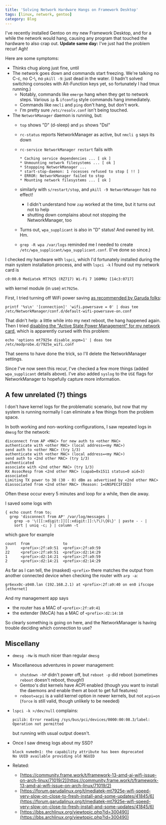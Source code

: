 ```yaml
---
title: 'Solving Network Hardware Hangs on Framework Desktop'
tags: [linux, network, gentoo]
category: Blog
---
```


I've recently installed Gentoo on my new Framework Desktop, and for a while the
network would hang, causing any program that touched the hardware to also crap
out. **Update same day:** I've just had the problem recur! Agh!

Here are some symptoms:
- Thinks chug along just fine, until
- The network goes down and commands start freezing. We're talking no C-c, no
  C-\\, no `pkill -9`: just dead in the water. (I hadn't solved switching
  consoles with Alt-Function keys yet, so fortunately I had tmux running.)
    - Notably, commands like `emerge` hang when they get to network steps.
      Various `ip` & `ifconfig` style commands hang immediately.
    - Commands like `nmcli` and `ping` don't hang, but don't work.
    - I'm pretty sure `/etc/resolv.conf` isn't being touched.
- The `NetworkManager` daemon is running, but:
    - `top` shows "D" (d-sleep) and `ps` shows "Dsl"
    - `rc-status` reports NetworkManager as active, but `nmcli g` says its down
    - `rc-service NetworkManager restart` fails with

        ```
        * Caching service dependencies ... [ ok ]
        * Unmounting network filesystems ... [ ok ]
        * Stoppping NetworkManager ...
        * start-stop-daemon: 1 rocesses refused to stop [ !! ]
        * ERROR: NetworkManager failed to stop
        * Mounting network filesystems ... [ ok ]
        ```

    - similarly with `s/restart/stop`, and `pkill -9 NetworkManager` has no
      effect!
      - I didn't understand how `zap` worked at the time, but it turns out not
        to help
      - shutting down complains about not stopping the NetworkManager, too
    - Turns out, `wpa_supplicant` is also in "D" status! And owned by init. Hm.
    - `grep -R wpa /var/logs` reminded me I needed to create
      `/etc/wpa_supplicant/wpa_supplicant.conf`. (I've done so since.)

I checked my hardware with `lspci`, which I'd fortunately installed during the
main system installation process, and with `lspci -k` I found out my network
card is

```
c0:00.0 Mediatek MT7925 (RZ717) Wi-Fi 7 160MHz [14c3:0717]
```

with kernel module (in use) `mt7925e`.

First, I tried turning off WiFi power saving [as recommended by Garuda folks](https://forum.garudalinux.org/t/mediatek-mt7925e-wifi-speed-very-slow-on-close-to-fresh-install-and-some-updates/41845/11):

```shell
printf '%s\n' '[connection]' 'wifi.powersave = 0' | doas tee /etc/NetworkManager/conf.d/default-wifi-powersave-on.conf
```

That didn't help: a little while into my next reboot, the hang happened again.
Then I tried [disabling the "Active State Power Management" for my network
card](https://forum.garudalinux.org/t/mediatek-mt7925e-wifi-speed-very-slow-on-close-to-fresh-install-and-some-updates/41845/9),
which is apparently cursed with this problem:

```shell
echo 'options mt7925e disable_aspm=1' | doas tee /etc/modprobe.d/7925e_wifi.conf
```

That seems to have done the trick, so I'll delete the NetworkManager settings.

Since I've now seen this recur, I've checked a few more things (added
`wpa_supplicant` details above). I've also added `syslog` to the `USE` flags for
NetworkManager to hopefully capture more information.

## A few unrelated (?) things

I don't have kernel logs for the problematic scenario, but now that my system is
running normally I can eliminate a few things from the problem space.

In both working and non-working configurations, I saw repeated logs in `dmesg`
for the network:

```
disconnect from AP <MAC> for new auth to <other MAC>
authenticate with <other MAC> (local address=<my MAC>)
send auth to <other MAC> (try 1/3)
authenticate with <other MAC> (local address=<my MAC>)
send auth to <2nd other MAC> (try 1/3)
authenticated
associate with <2nd other MAC> (try 1/3)
RX AssocResp from <2nd other MAC> (capab=0x1511 status=0 aid=3)
associated
Limiting TX power to 30 (30 - 0) dBm as advertised by <2nd other MAC>
diassociated from <2nd other MAC> (Reason: 1=UNSPECIFIED)
```

Often these occur every 5 minutes and loop for a while, then die away.

I saved some logs with
```
{ echo count from to;
  grep 'disconnect from AP' /var/log/messages |
    grep -o '\([[:xdigit:]][[:xdigit:]]:\?\)\{6\}' | paste - - |
    sort | uniq -c; } | column -t
```

which gave for example

```
count  from               to
3      <prefix>:2f:a9:51  <prefix>:2f:a9:59
22     <prefix>:2f:a9:51  <prefix>:d2:14:29
1      <prefix>:d2:14:21  <prefix>:2f:a9:59
2      <prefix>:d2:14:21  <prefix>:d2:14:29
```

As far as I can tell, the (masked) `<prefix>` there matches the output from
another connected device when checking the router with `arp -a`:

```
gr6exx0c-a940.lan (192.168.2.1) at <prefix>:2f:a9:40 on en0 ifscope [ethernet]
```

And my management app says
- the router has a MAC of `<prefix>:2f:a9:41`
- the extender (MoCA) has a MAC of `<prefix>:d2:14:10`

So clearly something is going on here, and the NetworkManager is having trouble
deciding which connection to use?

## Miscellany

- `dmesg -Hw` is much nicer than regular `dmesg`
- Miscellaneous adventures in power management:
    - `shutdown -hP` didn't power off, but `reboot -p` did reboot (sometimes
      `reboot` doesn't reboot, though!)
    - Gentoo's dist kernels have ACPI enabled (though you want to install the
      daemons and enable them at boot to get full features)
    - `reboot=acpi` is a valid kernel option in newer kernels, but not `acpi=on`
      (`force` is still valid, though unlikely to be needed)
- `lspci -k >/dev/null` complains:

    ```
    pcilib: Error reading /sys/bus/pci/devices/0000:00:08.3/label: Operation not permitted
    ```

    but running with usual output doesn't.
- Once I saw dmesg logs about my SSD?

    ```
    block nvme0n1: the capability attribute has been deprecated
    No UUID available providing old NGUID
    ```
- Related:
    - [https://community.frame.work/t/framework-13-amd-ai-wifi-issue-on-arch-linux/71019/2](https://community.frame.work/t/framework-13-amd-ai-wifi-issue-on-arch-linux/71019/2)
    - [https://forum.garudalinux.org/t/mediatek-mt7925e-wifi-speed-very-slow-on-close-to-fresh-install-and-some-updates/41845/6](https://forum.garudalinux.org/t/mediatek-mt7925e-wifi-speed-very-slow-on-close-to-fresh-install-and-some-updates/41845/6)
    - [https://bbs.archlinux.org/viewtopic.php?id=300490](https://bbs.archlinux.org/viewtopic.php?id=300490)
